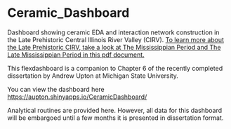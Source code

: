 # Ceramic_Dashboard
Dashboard showing ceramic EDA and interaction network construction in the Late Prehistoric Central Illinois River Valley (CIRV). [To learn more about the Late Prehistoric CIRV, take a look at The Mississippian Period and The Late Mississippian Period in this pdf document.](http://www.museum.state.il.us/iaaa/pubs/DIA.pdf)

This flexdashboard is a companion to Chapter 6 of the recently completed dissertation by Andrew Upton at Michigan State University. 

You can view the dashboard here https://aupton.shinyapps.io/CeramicDashboard/

Analytical routines are provided here. However, all data for this dashboard will be embargoed until a few months it is presented in dissertation format. 
